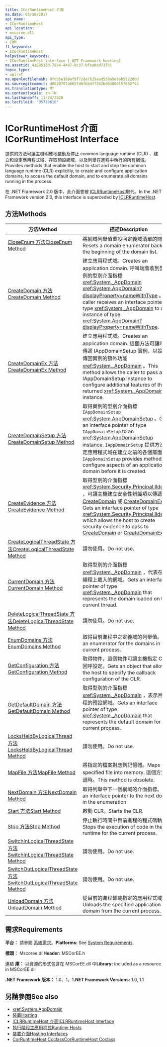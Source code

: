 ```yaml
---
title: ICorRuntimeHost 介面
ms.date: 03/30/2017
api_name:
- ICorRuntimeHost
api_location:
- mscoree.dll
api_type:
- COM
f1_keywords:
- ICorRuntimeHost
helpviewer_keywords:
- ICorRuntimeHost interface [.NET Framework hosting]
ms.assetid: 4369533d-7834-4497-bc37-bfea0ad737b1
topic_type:
- apiref
ms.openlocfilehash: 9fcb5e189af9f72de7635aad550a5e8ab5522dbd
ms.sourcegitcommit: d8020797a6657d0fbbdff362b80300815f682f94
ms.translationtype: MT
ms.contentlocale: zh-TW
ms.lasthandoff: 11/24/2020
ms.locfileid: "95720616"
---
```

# <a name="icorruntimehost-interface"></a><span data-ttu-id="3338b-102">ICorRuntimeHost 介面</span><span class="sxs-lookup"><span data-stu-id="3338b-102">ICorRuntimeHost Interface</span></span>

<span data-ttu-id="3338b-103">提供的方法可讓主機明確地啟動及停止 common language runtime (CLR) 、建立和設定應用程式域、存取預設網域，以及列舉在進程中執行的所有網域。</span><span class="sxs-lookup"><span data-stu-id="3338b-103">Provides methods that enable the host to start and stop the common language runtime (CLR) explicitly, to create and configure application domains, to access the default domain, and to enumerate all domains running in the process.</span></span>  
  
 <span data-ttu-id="3338b-104">在 .NET Framework 2.0 版中，此介面會被 [ICLRRuntimeHost](iclrruntimehost-interface.md)取代。</span><span class="sxs-lookup"><span data-stu-id="3338b-104">In the .NET Framework version 2.0, this interface is superceded by [ICLRRuntimeHost](iclrruntimehost-interface.md).</span></span>  
  
## <a name="methods"></a><span data-ttu-id="3338b-105">方法</span><span class="sxs-lookup"><span data-stu-id="3338b-105">Methods</span></span>  
  
|<span data-ttu-id="3338b-106">方法</span><span class="sxs-lookup"><span data-stu-id="3338b-106">Method</span></span>|<span data-ttu-id="3338b-107">描述</span><span class="sxs-lookup"><span data-stu-id="3338b-107">Description</span></span>|  
|------------|-----------------|  
|[<span data-ttu-id="3338b-108">CloseEnum 方法</span><span class="sxs-lookup"><span data-stu-id="3338b-108">CloseEnum Method</span></span>](icorruntimehost-closeenum-method.md)|<span data-ttu-id="3338b-109">將網域列舉值重設回定義域清單的開頭。</span><span class="sxs-lookup"><span data-stu-id="3338b-109">Resets a domain enumerator back to the beginning of the domain list.</span></span>|  
|[<span data-ttu-id="3338b-110">CreateDomain 方法</span><span class="sxs-lookup"><span data-stu-id="3338b-110">CreateDomain Method</span></span>](icorruntimehost-createdomain-method.md)|<span data-ttu-id="3338b-111">建立應用程式域。</span><span class="sxs-lookup"><span data-stu-id="3338b-111">Creates an application domain.</span></span> <span data-ttu-id="3338b-112">呼叫端會收到型別實例的型別介面指標 <xref:System._AppDomain> <xref:System.AppDomain?displayProperty=nameWithType> 。</span><span class="sxs-lookup"><span data-stu-id="3338b-112">The caller receives an interface pointer of type <xref:System._AppDomain> to an instance of type <xref:System.AppDomain?displayProperty=nameWithType>.</span></span>|  
|[<span data-ttu-id="3338b-113">CreateDomainEx 方法</span><span class="sxs-lookup"><span data-stu-id="3338b-113">CreateDomainEx Method</span></span>](icorruntimehost-createdomainex-method.md)|<span data-ttu-id="3338b-114">建立應用程式域。</span><span class="sxs-lookup"><span data-stu-id="3338b-114">Creates an application domain.</span></span> <span data-ttu-id="3338b-115">這個方法可讓呼叫端傳遞 IAppDomainSetup 實例，以設定所傳回實例的額外功能 <xref:System._AppDomain> 。</span><span class="sxs-lookup"><span data-stu-id="3338b-115">This method allows the caller to pass an IAppDomainSetup instance to configure additional features of the returned <xref:System._AppDomain> instance.</span></span>|  
|[<span data-ttu-id="3338b-116">CreateDomainSetup 方法</span><span class="sxs-lookup"><span data-stu-id="3338b-116">CreateDomainSetup Method</span></span>](icorruntimehost-createdomainsetup-method.md)|<span data-ttu-id="3338b-117">取得實例的型別介面指標 `IAppDomainSetup` <xref:System.AppDomainSetup> 。</span><span class="sxs-lookup"><span data-stu-id="3338b-117">Gets an interface pointer of type `IAppDomainSetup` to an <xref:System.AppDomainSetup> instance.</span></span> <span data-ttu-id="3338b-118">`IAppDomainSetup` 提供方法來設定應用程式域在建立之前的各個層面。</span><span class="sxs-lookup"><span data-stu-id="3338b-118">`IAppDomainSetup` provides methods to configure aspects of an application domain before it is created.</span></span>|  
|[<span data-ttu-id="3338b-119">CreateEvidence 方法</span><span class="sxs-lookup"><span data-stu-id="3338b-119">CreateEvidence Method</span></span>](icorruntimehost-createevidence-method.md)|<span data-ttu-id="3338b-120">取得型別的介面指標 <xref:System.Security.Principal.IIdentity> ，可讓主機建立安全性辨識項以傳遞至 [CreateDomain](icorruntimehost-createdomain-method.md) 或 [CreateDomainEx](icorruntimehost-createdomainex-method.md)。</span><span class="sxs-lookup"><span data-stu-id="3338b-120">Gets an interface pointer of type <xref:System.Security.Principal.IIdentity>, which allows the host to create security evidence to pass to [CreateDomain](icorruntimehost-createdomain-method.md) or [CreateDomainEx](icorruntimehost-createdomainex-method.md).</span></span>|  
|[<span data-ttu-id="3338b-121">CreateLogicalThreadState 方法</span><span class="sxs-lookup"><span data-stu-id="3338b-121">CreateLogicalThreadState Method</span></span>](icorruntimehost-createlogicalthreadstate-method.md)|<span data-ttu-id="3338b-122">請勿使用。</span><span class="sxs-lookup"><span data-stu-id="3338b-122">Do not use.</span></span>|  
|[<span data-ttu-id="3338b-123">CurrentDomain 方法</span><span class="sxs-lookup"><span data-stu-id="3338b-123">CurrentDomain Method</span></span>](icorruntimehost-currentdomain-method.md)|<span data-ttu-id="3338b-124">取得型別的介面指標 <xref:System._AppDomain> ，代表在目前線程上載入的網域。</span><span class="sxs-lookup"><span data-stu-id="3338b-124">Gets an interface pointer of type <xref:System._AppDomain> that represents the domain loaded on the current thread.</span></span>|  
|[<span data-ttu-id="3338b-125">DeleteLogicalThreadState 方法</span><span class="sxs-lookup"><span data-stu-id="3338b-125">DeleteLogicalThreadState Method</span></span>](icorruntimehost-deletelogicalthreadstate-method.md)|<span data-ttu-id="3338b-126">請勿使用。</span><span class="sxs-lookup"><span data-stu-id="3338b-126">Do not use.</span></span>|  
|[<span data-ttu-id="3338b-127">EnumDomains 方法</span><span class="sxs-lookup"><span data-stu-id="3338b-127">EnumDomains Method</span></span>](icorruntimehost-enumdomains-method.md)|<span data-ttu-id="3338b-128">取得目前進程中之定義域的列舉值。</span><span class="sxs-lookup"><span data-stu-id="3338b-128">Gets an enumerator for the domains in the current process.</span></span>|  
|[<span data-ttu-id="3338b-129">GetConfiguration 方法</span><span class="sxs-lookup"><span data-stu-id="3338b-129">GetConfiguration Method</span></span>](icorruntimehost-getconfiguration-method.md)|<span data-ttu-id="3338b-130">取得物件，這個物件可讓主機指定 CLR 的回呼設定。</span><span class="sxs-lookup"><span data-stu-id="3338b-130">Gets an object that allows the host to specify the callback configuration of the CLR.</span></span>|  
|[<span data-ttu-id="3338b-131">GetDefaultDomain 方法</span><span class="sxs-lookup"><span data-stu-id="3338b-131">GetDefaultDomain Method</span></span>](icorruntimehost-getdefaultdomain-method.md)|<span data-ttu-id="3338b-132">取得型別的介面指標 <xref:System._AppDomain> ，表示目前進程的預設網域。</span><span class="sxs-lookup"><span data-stu-id="3338b-132">Gets an interface pointer of type <xref:System._AppDomain> that represents the default domain for the current process.</span></span>|  
|[<span data-ttu-id="3338b-133">LocksHeldByLogicalThread 方法</span><span class="sxs-lookup"><span data-stu-id="3338b-133">LocksHeldByLogicalThread Method</span></span>](icorruntimehost-locksheldbylogicalthread-method.md)|<span data-ttu-id="3338b-134">請勿使用。</span><span class="sxs-lookup"><span data-stu-id="3338b-134">Do not use.</span></span>|  
|[<span data-ttu-id="3338b-135">MapFile 方法</span><span class="sxs-lookup"><span data-stu-id="3338b-135">MapFile Method</span></span>](icorruntimehost-mapfile-method.md)|<span data-ttu-id="3338b-136">將指定的檔案對應到記憶體。</span><span class="sxs-lookup"><span data-stu-id="3338b-136">Maps the specified file into memory.</span></span> <span data-ttu-id="3338b-137">這個方法已過時。</span><span class="sxs-lookup"><span data-stu-id="3338b-137">This method is obsolete.</span></span>|  
|[<span data-ttu-id="3338b-138">NextDomain 方法</span><span class="sxs-lookup"><span data-stu-id="3338b-138">NextDomain Method</span></span>](icorruntimehost-nextdomain-method.md)|<span data-ttu-id="3338b-139">取得列舉中下一個網域的介面指標。</span><span class="sxs-lookup"><span data-stu-id="3338b-139">Gets an interface pointer to the next domain in the enumeration.</span></span>|  
|[<span data-ttu-id="3338b-140">Start 方法</span><span class="sxs-lookup"><span data-stu-id="3338b-140">Start Method</span></span>](icorruntimehost-start-method.md)|<span data-ttu-id="3338b-141">啟動 CLR。</span><span class="sxs-lookup"><span data-stu-id="3338b-141">Starts the CLR.</span></span>|  
|[<span data-ttu-id="3338b-142">Stop 方法</span><span class="sxs-lookup"><span data-stu-id="3338b-142">Stop Method</span></span>](icorruntimehost-stop-method.md)|<span data-ttu-id="3338b-143">停止執行時間中目前進程的程式碼執行。</span><span class="sxs-lookup"><span data-stu-id="3338b-143">Stops the execution of code in the runtime for the current process.</span></span>|  
|[<span data-ttu-id="3338b-144">SwitchInLogicalThreadState 方法</span><span class="sxs-lookup"><span data-stu-id="3338b-144">SwitchInLogicalThreadState Method</span></span>](icorruntimehost-switchinlogicalthreadstate-method.md)|<span data-ttu-id="3338b-145">請勿使用。</span><span class="sxs-lookup"><span data-stu-id="3338b-145">Do not use.</span></span>|  
|[<span data-ttu-id="3338b-146">SwitchOutLogicalThreadState 方法</span><span class="sxs-lookup"><span data-stu-id="3338b-146">SwitchOutLogicalThreadState Method</span></span>](icorruntimehost-switchoutlogicalthreadstate-method.md)|<span data-ttu-id="3338b-147">請勿使用。</span><span class="sxs-lookup"><span data-stu-id="3338b-147">Do not use.</span></span>|  
|[<span data-ttu-id="3338b-148">UnloadDomain 方法</span><span class="sxs-lookup"><span data-stu-id="3338b-148">UnloadDomain Method</span></span>](icorruntimehost-unloaddomain-method.md)|<span data-ttu-id="3338b-149">從目前的進程卸載指定的應用程式域。</span><span class="sxs-lookup"><span data-stu-id="3338b-149">Unloads the specified application domain from the current process.</span></span>|  
  
## <a name="requirements"></a><span data-ttu-id="3338b-150">需求</span><span class="sxs-lookup"><span data-stu-id="3338b-150">Requirements</span></span>  

 <span data-ttu-id="3338b-151">**平台：** 請參閱 [系統需求](../../get-started/system-requirements.md)。</span><span class="sxs-lookup"><span data-stu-id="3338b-151">**Platforms:** See [System Requirements](../../get-started/system-requirements.md).</span></span>  
  
 <span data-ttu-id="3338b-152">**標頭：** Mscoree.dll</span><span class="sxs-lookup"><span data-stu-id="3338b-152">**Header:** MSCorEE.h</span></span>  
  
 <span data-ttu-id="3338b-153">連結 **庫：** 以資源的形式包含在 MSCorEE.dll 中</span><span class="sxs-lookup"><span data-stu-id="3338b-153">**Library:** Included as a resource in MSCorEE.dll</span></span>  
  
 <span data-ttu-id="3338b-154">**.NET Framework 版本：** 1.0、1。1</span><span class="sxs-lookup"><span data-stu-id="3338b-154">**.NET Framework Versions:** 1.0, 1.1</span></span>  
  
## <a name="see-also"></a><span data-ttu-id="3338b-155">另請參閱</span><span class="sxs-lookup"><span data-stu-id="3338b-155">See also</span></span>

- <xref:System.AppDomain>
- [<span data-ttu-id="3338b-156">裝載</span><span class="sxs-lookup"><span data-stu-id="3338b-156">Hosting</span></span>](index.md)
- [<span data-ttu-id="3338b-157">ICLRRuntimeHost 介面</span><span class="sxs-lookup"><span data-stu-id="3338b-157">ICLRRuntimeHost Interface</span></span>](iclrruntimehost-interface.md)
- <span data-ttu-id="3338b-158">[執行階段主應用程式](/previous-versions/dotnet/netframework-4.0/a51xd4ze(v=vs.100))</span><span class="sxs-lookup"><span data-stu-id="3338b-158">[Runtime Hosts](/previous-versions/dotnet/netframework-4.0/a51xd4ze(v=vs.100))</span></span>
- [<span data-ttu-id="3338b-159">裝載介面</span><span class="sxs-lookup"><span data-stu-id="3338b-159">Hosting Interfaces</span></span>](hosting-interfaces.md)
- [<span data-ttu-id="3338b-160">CorRuntimeHost Coclass</span><span class="sxs-lookup"><span data-stu-id="3338b-160">CorRuntimeHost Coclass</span></span>](corruntimehost-coclass.md)
